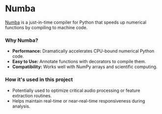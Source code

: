 # Numba

[Numba](https://numba.pydata.org/) is a just-in-time compiler for Python that speeds up numerical functions by compiling to machine code.

### Why Numba?

- **Performance:** Dramatically accelerates CPU-bound numerical Python code.
- **Easy to Use:** Annotate functions with decorators to compile them.
- **Compatibility:** Works well with NumPy arrays and scientific computing.

### How it's used in this project

- Potentially used to optimize critical audio processing or feature extraction routines.
- Helps maintain real-time or near-real-time responsiveness during analysis.
